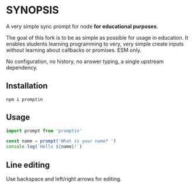 # SYNOPSIS

A very simple sync prompt for node **for educational purposes**.

The goal of this fork is to be as simple as possible for usage in education. It enables students learning programming to very, very simple create inputs without learning about callbacks or promises. ESM only.

No configuration, no history, no answer typing, a single upstream dependency.

## Installation

`npm i promptin`

## Usage

```js
import prompt from 'promptin'

const name = prompt('What is your name? ')
console.log(`Hello ${name}!`)
```

## Line editing

Use backspace and left/right arrows for editing.
